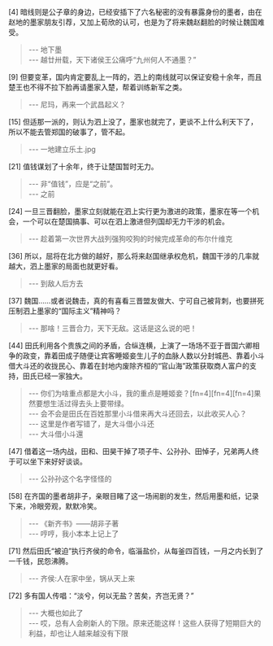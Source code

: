 
[4] 暗线则是公子章的身边，已经安插下了六名秘密的没有暴露身份的墨者，由在赵地的墨家朋友引荐，又加上荀欣的认可，也是为了将来魏赵翻脸的时候让魏国难受。
>--- 地下墨<br>
>--- 越廿卅载，天下诸侯王公痛呼“九州何人不通墨？”<br>

[9] 但要变革，国内肯定要乱上一阵的，泗上的南线就可以保证安稳十余年，而且楚王也不得不拉下脸再请墨家入楚，帮着训练新军之类。
>--- 尼玛，再来一个武昌起义？<br>

[15] 但适那一派的，则认为泗上没了，墨家也就完了，更谈不上什么利天下了，所以不能去管郑国的破事了，管不起。
>--- 一地建立乐土.jpg<br>

[21] 值钱谋划了十余年，终于让楚国暂时无力。
>--- 非“值钱”，应是“之前”。<br>
>--- 之前<br>

[24] 一旦三晋翻脸，墨家立刻就能在泗上实行更为激进的政策，墨家在等一个机会，一个可以在楚国搞事、可以在泗上激进但列国却无力干涉的机会。
>--- 趁着第一次世界大战列强狗咬狗的时候完成革命的布尔什维克<br>

[36] 所以，屈将在北方做的越好，那么将来赵国继承权危机，魏国干涉的几率就越大，泗上墨家的局面也就更好看。
>--- 到敌人后方去<br>

[37] 魏国……或者说魏击，真的有喜看三晋盟友做大、宁可自己被背刺，也要拼死压制泗上墨家的“国际主义”精神吗？
>--- 那啥！三晋合力，天下无敌。这话是这么说的吧！<br>

[44] 田氏利用各个贵族之间的矛盾，合纵连横，上演了一场场不亚于晋国六卿相争的政变，靠着田成子随便让宾客睡姬妾生儿子的血脉人数以分封城邑、靠着小斗借大斗还的收拢民心、靠着在封地内废除齐桓的“官山海”政策获取商人富户的支持，田氏已经一家独大。
>--- 你们为啥重点都是大小斗，我的重点是睡姬妾？[fn=4][fn=4][fn=4]果然要想生活过得去头上要带绿。<br>
>--- 会不会是田氏在百姓那里小斗借来再大斗还回去，以此收买人心？<br>
>--- 这里是作者写错了，是大斗借小斗还<br>
>--- 大斗借小斗還<br>

[47] 借着这一场内战，田和、田昊干掉了项子牛、公孙孙、田悼子，兄弟两人终于可以坐下来好好谈谈。
>--- 公孙孙这个名字怪怪的<br>

[58] 在齐国的墨者胡非子，亲眼目睹了这一场闹剧的发生，然后用墨和纸，记录下来，冷眼旁观，默默冷笑。
>--- 《新齐书》——胡非子著<br>
>--- 哼哼，我小本本上记上了<br>

[71] 然后田氏“被迫”执行齐侯的命令，临淄盐价，从每釜四百钱，一月之内长到了一千钱，民怨沸腾。
>--- 齐侯:人在家中坐，锅从天上来<br>

[72] 多有国人传唱：“淡兮，何以无盐？苦矣，齐岂无贤？”
>--- 大概也如此了<br>
>--- 哎，总有人会刷新人的下限。原来还能这样！这些人获得了短期巨大的利益，却也让人越来越没有下限<br>
